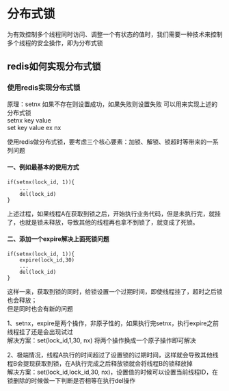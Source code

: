 # 分布式锁

为有效控制多个线程同时访问、调整一个有状态的值时，我们需要一种技术来控制多个线程的安全操作，即为分布式锁

## redis如何实现分布式锁

### 使用redis实现分布式锁

原理：setnx 如果不存在则设置成功，如果失败则设置失败  可以用来实现上述的分布式锁  
setnx key value  
set key value ex nx  

使用redis做分布式锁，要考虑三个核心要素：加锁、解锁、锁超时等带来的一系列问题  

#### 一、例如最基本的使用方式

```redis
if(setnx(lock_id, 1)){
    ...
    del(lock_id)
}
```

上述过程，如果线程A在获取到锁之后，开始执行业务代码，但是未执行完，就挂了，也就是锁未释放，导致其他的线程再也拿不到锁了，就变成了死锁。

#### 二、添加一个expire解决上面死锁问题

```redis
if(setnx(lock_id, 1)){
    expire(lock_id,30)
    ...
    del(lock_id)
}
```

这样一来，获取到锁的同时，给锁设置一个过期时间，即使线程挂了，超时之后锁也会释放；  
但是同时也会有新的问题  

1、setnx，expire是两个操作，非原子性的，如果执行完setnx，执行expire之前线程挂了还是会出现试过  
解决方案：set(lock_id,1,30, nx) 将两个操作换成一个原子操作即可解决

2、极端情况，线程A执行的时间超过了设置锁的过期时间，这样就会导致其他线程B会提现获取到锁，在A执行完成之后释放锁就会将线程B的锁释放掉  
解决方案：set(lock_id,lock_id,30, nx)，设置值的时候可以设置当前线程ID，在锁删除的时候做一下判断是否相等在执行del操作
